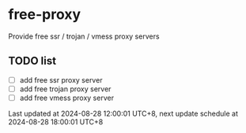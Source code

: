 
# free-proxy
Provide free ssr / trojan / vmess proxy servers


## TODO list
- [ ] add free ssr proxy server
- [ ] add free trojan proxy server
- [ ] add free vmess proxy server

Last updated at 2024-08-28 12:00:01 UTC+8, next update schedule at 2024-08-28 18:00:01 UTC+8

